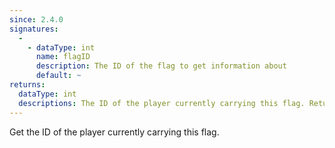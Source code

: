 ```yaml
---
since: 2.4.0
signatures:
  -
    - dataType: int
      name: flagID
      description: The ID of the flag to get information about
      default: ~
returns:
  dataType: int
  descriptions: The ID of the player currently carrying this flag. Returns `-1` if no player is carrying this flag.
---
```


Get the ID of the player currently carrying this flag.
